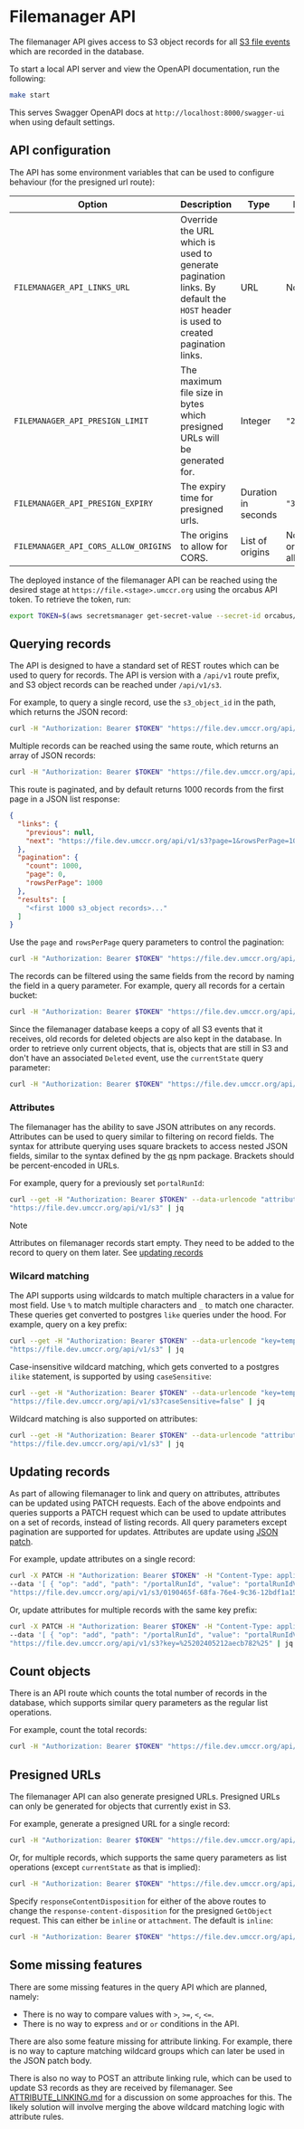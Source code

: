 # Filemanager API

The filemanager API gives access to S3 object records for all [S3 file events][s3-events] which are recorded in the database.

To start a local API server and view the OpenAPI documentation, run the following:

```sh
make start
```

This serves Swagger OpenAPI docs at `http://localhost:8000/swagger-ui` when using default settings.

## API configuration

The API has some environment variables that can be used to configure behaviour (for the presigned url route):

| Option                               | Description                                                                                                                    | Type                | Default                     |
|--------------------------------------|--------------------------------------------------------------------------------------------------------------------------------|---------------------|-----------------------------|
| `FILEMANAGER_API_LINKS_URL`          | Override the URL which is used to generate pagination links. By default the `HOST` header is used to created pagination links. | URL                 | Not set                     |
| `FILEMANAGER_API_PRESIGN_LIMIT`      | The maximum file size in bytes which presigned URLs will be generated for.                                                     | Integer             | `"20971520"`                | 
| `FILEMANAGER_API_PRESIGN_EXPIRY`     | The expiry time for presigned urls.                                                                                            | Duration in seconds | `"300"`                     |
| `FILEMANAGER_API_CORS_ALLOW_ORIGINS` | The origins to allow for CORS.                                                                                                 | List of origins     | Not set, no origins allowed |

The deployed instance of the filemanager API can be reached using the desired stage at `https://file.<stage>.umccr.org`
using the orcabus API token. To retrieve the token, run:

```sh
export TOKEN=$(aws secretsmanager get-secret-value --secret-id orcabus/token-service-jwt --output json --query SecretString | jq -r 'fromjson | .id_token')
```

## Querying records

The API is designed to have a standard set of REST routes which can be used to query for records. The API is version with a
`/api/v1` route prefix, and S3 object records can be reached under `/api/v1/s3`.

For example, to query a single record, use the `s3_object_id` in the path, which returns the JSON record:

```sh
curl -H "Authorization: Bearer $TOKEN" "https://file.dev.umccr.org/api/v1/s3/0190465f-68fa-76e4-9c36-12bdf1a1571d" | jq
```

Multiple records can be reached using the same route, which returns an array of JSON records:

```sh
curl -H "Authorization: Bearer $TOKEN" "https://file.dev.umccr.org/api/v1/s3" | jq
```

This route is paginated, and by default returns 1000 records from the first page in a JSON list response:

```json
{
  "links": {
    "previous": null,
    "next": "https://file.dev.umccr.org/api/v1/s3?page=1&rowsPerPage=1000"
  },
  "pagination": {
    "count": 1000,
    "page": 0,
    "rowsPerPage": 1000
  },
  "results": [
    "<first 1000 s3_object records>..."
  ]
}
```

Use the `page` and `rowsPerPage` query parameters to control the pagination:

```sh
curl -H "Authorization: Bearer $TOKEN" "https://file.dev.umccr.org/api/v1/s3?page=10&rowsPerPage=50" | jq
```

The records can be filtered using the same fields from the record by naming the field in a query parameter.
For example, query all records for a certain bucket:

```sh
curl -H "Authorization: Bearer $TOKEN" "https://file.dev.umccr.org/api/v1/s3?bucket=umccr-temp-dev" | jq
```

Since the filemanager database keeps a copy of all S3 events that it receives, old records for deleted objects
are also kept in the database. In order to retrieve only current objects, that is, objects that are still in S3 and
don't have an associated `Deleted` event, use the `currentState` query parameter:

```sh
curl -H "Authorization: Bearer $TOKEN" "https://file.dev.umccr.org/api/v1/s3?currentState=true" | jq
```

### Attributes

The filemanager has the ability to save JSON attributes on any records. Attributes can be used to query similar to
filtering on record fields. The syntax for attribute querying uses square brackets to access nested JSON fields, similar
to the syntax defined by the [qs] npm package. Brackets should be percent-encoded in URLs.

For example, query for a previously set `portalRunId`:

```sh
curl --get -H "Authorization: Bearer $TOKEN" --data-urlencode "attributes[portalRunId]=202405212aecb782" \
"https://file.dev.umccr.org/api/v1/s3" | jq
```

> [!NOTE]  
> Attributes on filemanager records start empty. They need to be added to the record to query on them later.
> See [updating records](#updating-records)

### Wilcard matching

The API supports using wildcards to match multiple characters in a value for most field. Use `%` to match multiple characters
and `_` to match one character. These queries get converted to postgres `like` queries under the hood. For example, query
on a key prefix:

```sh
curl --get -H "Authorization: Bearer $TOKEN" --data-urlencode "key=temp\_data%" \
"https://file.dev.umccr.org/api/v1/s3" | jq
```

Case-insensitive wildcard matching, which gets converted to a postgres `ilike` statement, is supported by using `caseSensitive`:

```sh
curl --get -H "Authorization: Bearer $TOKEN" --data-urlencode "key=temp\_data%" \
"https://file.dev.umccr.org/api/v1/s3?caseSensitive=false" | jq
```

Wildcard matching is also supported on attributes:

```sh
curl --get -H "Authorization: Bearer $TOKEN" --data-urlencode "attributes[portalRunId]=20240521%" \
"https://file.dev.umccr.org/api/v1/s3" | jq
```

## Updating records

As part of allowing filemanager to link and query on attributes, attributes can be updated using PATCH requests.
Each of the above endpoints and queries supports a PATCH request which can be used to update attributes on a set
of records, instead of listing records. All query parameters except pagination are supported for updates.
Attributes are update using [JSON patch][json-patch].

For example, update attributes on a single record:

```sh
curl -X PATCH -H "Authorization: Bearer $TOKEN" -H "Content-Type: application/json" \
--data '[ { "op": "add", "path": "/portalRunId", "value": "portalRunIdValue" } ]' \
"https://file.dev.umccr.org/api/v1/s3/0190465f-68fa-76e4-9c36-12bdf1a1571d" | jq
```

Or, update attributes for multiple records with the same key prefix:

```sh
curl -X PATCH -H "Authorization: Bearer $TOKEN" -H "Content-Type: application/json" \
--data '[ { "op": "add", "path": "/portalRunId", "value": "portalRunIdValue" } ]' \
"https://file.dev.umccr.org/api/v1/s3?key=%25202405212aecb782%25" | jq
```

## Count objects

There is an API route which counts the total number of records in the database, which supports
similar query parameters as the regular list operations.

For example, count the total records:

```sh
curl -H "Authorization: Bearer $TOKEN" "https://file.dev.umccr.org/api/v1/s3/count" | jq
```

## Presigned URLs

The filemanager API can also generate presigned URLs. Presigned URLs can only be generated for objects that currently
exist in S3.

For example, generate a presigned URL for a single record:

```sh
curl -H "Authorization: Bearer $TOKEN" "https://file.dev.umccr.org/api/v1/s3/presign/0190465f-68fa-76e4-9c36-12bdf1a1571d" | jq
```

Or, for multiple records, which supports the same query parameters as list operations (except `currentState` as that is implied):

```sh
curl -H "Authorization: Bearer $TOKEN" "https://file.dev.umccr.org/api/v1/s3/presign?page=10&rowsPerPage=50" | jq
```

Specify `responseContentDisposition` for either of the above routes to change the `response-content-disposition` for the
presigned `GetObject` request. This can either be `inline` or `attachment`. The default is `inline`:

```sh
curl -H "Authorization: Bearer $TOKEN" "https://file.dev.umccr.org/api/v1/s3/presign?responseContentDisposition=attachment" | jq
```

## Some missing features

There are some missing features in the query API which are planned, namely:

* There is no way to compare values with `>`, `>=`, `<`, `<=`.
* There is no way to express `and` or `or` conditions in the API.

There are also some feature missing for attribute linking. For example, there is no way
to capture matching wildcard groups which can later be used in the JSON patch body.

There is also no way to POST an attribute linking rule, which can be used to update S3 records
as they are received by filemanager. See [ATTRIBUTE_LINKING.md][attribute-linking] for a discussion on some approaches
for this. The likely solution will involve merging the above wildcard matching logic with attribute rules.

[json-patch]: https://jsonpatch.com/
[qs]: https://github.com/ljharb/qs
[s3-events]: https://docs.aws.amazon.com/AmazonS3/latest/userguide/EventNotifications.html
[attribute-linking]: ATTRIBUTE_LINKING.md